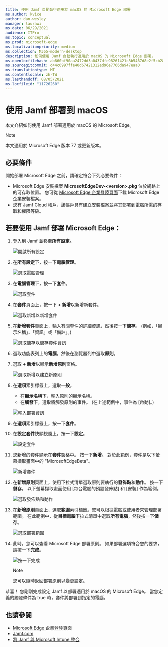 ```yaml
---
title: 使用 Jamf 自動執行適用於 macOS 的 Microsoft Edge 部署
ms.author: kvice
author: dan-wesley
manager: laurawi
ms.date: 06/29/2021
audience: ITPro
ms.topic: conceptual
ms.prod: microsoft-edge
ms.localizationpriority: medium
ms.collection: M365-modern-desktop
description: 如何使用 Jamf 自動執行適用於 macOS 的 Microsoft Edge 部署。
ms.openlocfilehash: ab860bf90aa2472dd3a0437dfc98261421c8b5467d8e2f5cb28d511f5b7b0d51
ms.sourcegitcommit: d44c0997ffe40d67421312ed96e7766da947eaa0
ms.translationtype: MT
ms.contentlocale: zh-TW
ms.lasthandoff: 08/05/2021
ms.locfileid: "11726260"
---
```

# <a name="deploy-to-macos-with-jamf"></a>使用 Jamf 部署到 macOS

本文介紹如何使用 Jamf 部署適用於 macOS 的 Microsoft Edge。

> [!NOTE]
> 本文適用於 Microsoft Edge 版本 77 或更新版本。

## <a name="prerequisites"></a>必要條件

開始部署 Microsoft Edge 之前，請確定符合下列必要條件：

- Microsoft Edge 安裝檔案 **MicrosoftEdgeDev-\<version\>.pkg** 位於網路上的可存取位置。 您可從 [Microsoft Edge 企業登陸頁面](https://aka.ms/EdgeEnterprise)下載 Microsoft Edge 企業安裝檔案。
- 您有 Jamf Cloud 帳戶，該帳戶具有建立安裝檔案並將其部署到電腦所需的存取和權限等級。

## <a name="to-deploy-microsoft-edge-using-jamf"></a>若要使用 Jamf 部署 Microsoft Edge：

1. 登入到 Jamf 並移至**所有設定。**

    ![開啟所有設定](./media/mac-deploy/jamf-dash-main-open-settings.png)

2. 在**所有設定**下，按一下**電腦管理**。

    ![選取電腦管理](./media/mac-deploy/jamf-all-settings-computer-mgmt.png)

3. 在**電腦管理**下，按一下**套件**。

    ![選取套件](./media/mac-deploy/jamf-all-settings-computer-mgmt-pkgs.png)

4. 在**套件**頁面上，按一下 **+ 新增**以新增新套件。

    ![選取新增以新增套件](./media/mac-deploy/jamf-all-settings-computer-mgmt-new-pkg.png)

5. 在**新增套件**頁面上，輸入有關套件的詳細資訊，然後按一下**儲存**。 (例如，「顯示名稱」、「資訊」或「備註」。)

    ![選取儲存以儲存套件資訊](./media/mac-deploy/jamf-all-settings-computer-mgmt-save-pkg-info.png)

6. 選取功能表列上的**電腦**，然後在瀏覽器列中選取**原則**。

7. 選取 **+ 新增**以顯示**新增原則**窗格。

    ![選取新增以建立新原則](./media/mac-deploy/jamf-all-settings-computer-new-policy.png)

8. 在**選項**索引標籤上，選取**一般**。

    - 在**顯示名稱**下，輸入原則的顯示名稱。
    - 在**觸發**下，選取將觸發原則的事件。 (在上述範例中，事件為 [啟動]。)

    ![輸入部署資訊](./media/mac-deploy/jamf-all-settings-computer-cfg-policy.png)

9. 在**選項**索引標籤上，按一下**套件**。

10. 在**設定套件**快顯視窗上，按一下**設定**。

    ![設定套件](./media/mac-deploy/jamf-all-settings-computer-policy-pkg-configure.png)

11. 您新增的套件顯示在**套件**窗格中。 按一下**新增**。 對於此範例，套件是以下螢幕擷取畫面中的 "MicrosoftEdgeBeta"。

    ![新增套件](./media/mac-deploy/jamf-all-settings-computer-policy-pkg-add-beta.png)

12. 在**新增原則**頁面上，使用下拉式清單選取原則要執行的**發佈點**和**動作**。 按一下**儲存**。 以下螢幕擷取畫面使用 [每台電腦的預設發佈點] 和 [安裝] 作為範例。

    ![選取發佈點和動作](./media/mac-deploy/jamf-all-settings-computer-mgmt-pkg-cfg-distro.png)

13. 在**新增原則**頁面上，選取**範圍**索引標籤。您可以根據電腦或使用者來管理部署範圍。 在此範例中，從**目標電腦**下拉式清單中選取**所有電腦**，然後按一下**儲存**。

    ![選取部署範圍](./media/mac-deploy/jamf-all-settings-computer-mgmt-add-target.png)

14. 此時，您可以查看 Microsoft Edge 部署原則。 如果部署選項符合您的要求，請按一下**完成**。

    ![按一下完成](./media/mac-deploy/jamf-all-settings-computer-mgmt-finish-add-deployment.png)

    > [!NOTE]
    > 您可以隨時返回部署原則以變更設定。

恭喜！ 您剛剛完成設定 Jamf 以部署適用於 macOS 的 Microsoft Edge。 當您定義的觸發條件為 true 時，套件將部署到指定的電腦。

## <a name="see-also"></a>也請參閱

- [Microsoft Edge 企業登陸頁面](https://aka.ms/EdgeEnterprise)
- [Jamf.com](https://www.jamf.com/)
- [將 Jamf 與 Microsoft Intune 整合](/intune/conditional-access-integrate-jamf)
